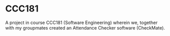 # CCC181
A project in course CCC181 (Software Engineering) wherein we, together with my groupmates created an Attendance Checker software (CheckMate). 

